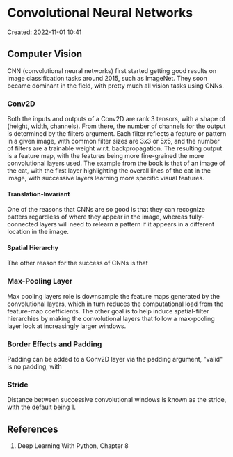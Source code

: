 # Convolutional Neural Networks
Created: 2022-11-01 10:41

## Computer Vision
CNN (convolutional neural networks) first started getting good results on image classification tasks around 2015, such as ImageNet. They soon became dominant in the field, with pretty much all vision tasks using CNNs. 

### Conv2D
Both the inputs and outputs of a Conv2D are rank 3 tensors, with a shape of (height, width, channels). From there, the number of channels for the output is determined by the filters argument. Each filter reflects a feature or pattern in a given image, with common filter sizes are $3 x 3$ or $5 x 5$, and the number of filters are a trainable weight w.r.t. backpropagation. The resulting output is a feature map, with the features being more fine-grained the more convolutional layers used. The example from the book is that of an image of the cat, with the first layer highlighting the overall lines of the cat in the image, with successive layers learning more specific visual features. 

#### Translation-Invariant
One of the reasons that CNNs are so good is that they can recognize patters regardless of where they appear in the image, whereas fully-connected layers will need to relearn a pattern if it appears in a different location in the image.

#### Spatial Hierarchy
The other reason for the success of CNNs is that

### Max-Pooling Layer
Max pooling layers role is downsample the feature maps generated by the convolutional layers, which in turn reduces the computational load from the feature-map coefficients. The other goal is to help induce spatial-filter hierarchies by making the convolutional layers that follow a max-pooling layer look at increasingly larger windows. 

### Border Effects and Padding
Padding can be added to a Conv2D layer via the padding argument, "valid" is no padding, with 

### Stride
Distance between successive convolutional windows is known as the stride, with the default being 1. 

## References
1. Deep Learning With Python, Chapter 8